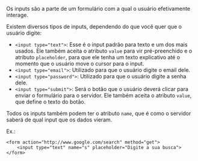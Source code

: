 Os inputs são a parte de um formulário com a qual o usuário efetivamente interage.

Existem diversos tipos de inputs, dependendo do que você quer que o usuário digite:

- `<input type="text">`: Esse é o input padrão para texto e um dos mais usados. Ele também 
aceita o atributo `value` para vir pré-preenchido e o atributo `placeholder`, para que ele
tenha um texto explicativo até o momento que o usuário move o cursor para o input.
- `<input type="email">`: Utilizado para que o usuário digite o email dele.
- `<input type="password">`: Utilizado para que o usuário digite a senha dele.
- `<input type="submit">`: Será o botão que o usuário deverá clicar para enviar o 
formulário para o servidor. Ele também aceita o atributo `value`, que define o texto do botão.

Todos os inputs também podem ter o atributo `name`, que é como o servidor saberá de qual input 
que os dados vieram.

Ex.:

    <form action="http://www.google.com/search" method="get">
        <input type="text" name="s" placeholder="Digite a sua busca">
    </form>
